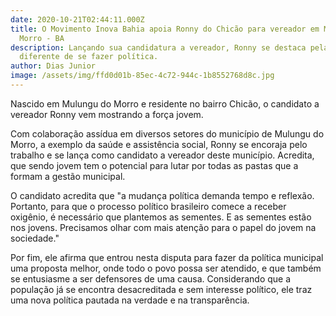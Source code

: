 ```yaml
---
date: 2020-10-21T02:44:11.000Z
title: O Movimento Inova Bahia apoia Ronny do Chicão para vereador em Mulungu do
  Morro - BA
description: Lançando sua candidatura a vereador, Ronny se destaca pela forma
  diferente de se fazer política.
author: Dias Junior
image: /assets/img/ffd0d01b-85ec-4c72-944c-1b8552768d8c.jpg
---
```

Nascido em Mulungu do Morro e residente no bairro Chicão, o candidato a vereador Ronny vem mostrando a força jovem.

Com colaboração assídua em diversos setores do município de Mulungu do Morro, a exemplo da saúde e assistência social, Ronny se encoraja pelo trabalho e se lança como candidato a vereador deste município. Acredita, que sendo jovem tem o potencial para lutar por todas as pastas que a formam a gestão municipal.

O candidato acredita que "a mudança política demanda tempo e reflexão. Portanto, para que o processo político brasileiro comece a receber oxigênio, é necessário que plantemos as sementes. E as sementes estão nos jovens. Precisamos olhar com mais atenção para o papel do jovem na sociedade."

Por fim, ele afirma que entrou nesta disputa para fazer da política municipal uma proposta melhor, onde todo o povo possa ser atendido, e que também se entusiasme a ser defensores de uma causa. Considerando que a população já se encontra desacreditada e sem interesse político, ele traz uma nova política pautada na verdade e na transparência.